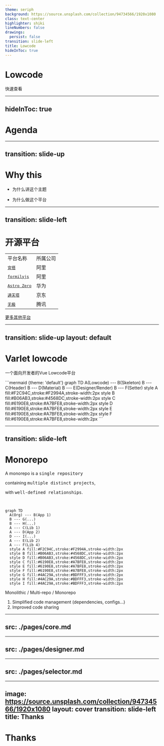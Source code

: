 ```yaml
---
theme: seriph
background: https://source.unsplash.com/collection/94734566/1920x1080
class: text-center
highlighter: shiki
lineNumbers: false
drawings:
  persist: false
transition: slide-left
title: Lowcode
hideInToc: true
---
```


# Lowcode

<div class="pt-12">
  <span @click="$slidev.nav.next" class="px-2 py-1 rounded cursor-pointer" hover="bg-white bg-opacity-10">
    快速查看 <carbon:arrow-right class="inline"/>
  </span>
</div>

<div class="abs-br m-6 flex gap-2">
  <a href="https://github.com/varletjs/varlet-lowcode" target="_blank" alt="GitHub"
    class="text-xl slidev-icon-btn opacity-50 !border-none !hover:text-white">
    <carbon-logo-github />
  </a>
</div>


---
hideInToc: true
---

# Agenda

<Toc></Toc>


---
transition: slide-up
---


# Why this

- 为什么讲这个主题

- 为什么做这个平台


---
transition: slide-left
---

# 开源平台

| | |
| --- | --- |
| 平台名称 | 所属公司 | 
| <kbd>[宜搭](https://cn.aliyun.com/product/yida?from_alibabacloud=)</kbd> | 阿里 |
| <kbd>[formilyjs](https://formilyjs.org/)</kbd> | 阿里 |
| <kbd>[Astro Zero](https://www.huaweicloud.com/product/appcube.html)</kbd> | 华为 |
| <kbd>[通天塔](https://babel.m.jd.com/active/babelCommon/index.html#/)</kbd> | 京东 |
| <kbd>[无极](https://wujicode.cn/xy/app/prod/official/index)</kbd> | 腾讯 |

<div m-t-10px></div>

[更多其他平台](https://github.com/taowen/awesome-lowcode)

<style>
  .slidev-layout td, .slidev-layout th {
    padding-top:.5rem;
    padding-bottom: .5rem;
  }
</style>

---
transition: slide-up
layout: default
---

# Varlet lowcode

一个面向开发者的Vue Lowcode平台

<div grid="~ cols-2 gap-4" items-center>
```mermaid {theme: 'default'}
graph TD
  A(Lowcode) --- B(Skeleton)
  B --- C(Header)
  B --- D(Material)
  B --- E(Designer/Render)
  B --- F(Setter)
  style A fill:#F2C94C,stroke:#F2994A,stroke-width:2px
  style B fill:#B06AB3,stroke:#4568DC,stroke-width:2px
  style C fill:#6190E8,stroke:#A7BFE8,stroke-width:2px
  style D fill:#6190E8,stroke:#A7BFE8,stroke-width:2px
  style E fill:#6190E8,stroke:#A7BFE8,stroke-width:2px
  style F fill:#6190E8,stroke:#A7BFE8,stroke-width:2px
```

  <div>
    <SkeletonLayout />
  </div>
</div>

---
transition: slide-left
---

# Monorepo

<div grid="~ cols-2 gap-4">
<div>

<div border-l-4 border-l-gray p-l-sm>
A monorepo is a <kbd>single repository</kbd>

containing <kbd>multiple distinct projects</kbd>,

with <kbd>well-defined relationships</kbd>.
</div>

<br/>

```mermaid {theme: 'default', scale: 0.8}
graph TD
  A(Org) --- B(App 1)
  B --- G(...)
  B --- H(...)
  A --- C(Lib 1)
  A --- D(App 2)
  D --- I(...)
  A --- E(Lib 2)
  A --- F(Lib 4)
  style A fill:#F2C94C,stroke:#F2994A,stroke-width:2px
  style B fill:#B06AB3,stroke:#4568DC,stroke-width:2px
  style D fill:#B06AB3,stroke:#4568DC,stroke-width:2px
  style C fill:#6190E8,stroke:#A7BFE8,stroke-width:2px
  style E fill:#6190E8,stroke:#A7BFE8,stroke-width:2px
  style F fill:#6190E8,stroke:#A7BFE8,stroke-width:2px
  style G fill:#4AC29A,stroke:#BDFFF3,stroke-width:2px
  style H fill:#4AC29A,stroke:#BDFFF3,stroke-width:2px
  style I fill:#4AC29A,stroke:#BDFFF3,stroke-width:2px

```
</div>

<div>
<div m-b-9>Monolithic / Multi-repo / Monorepo</div>

<div m-b-9 b-b-dotted b-b-3></div>

1. Simplified code management (dependencies, configs...)
2. Improved code sharing
</div>

</div>

---
src: ./pages/core.md
---

---
src: ./pages/designer.md
---

---
src: ./pages/selector.md
---

---
image: https://source.unsplash.com/collection/94734566/1920x1080
layout: cover
transition: slide-left
title: Thanks
---

# Thanks

